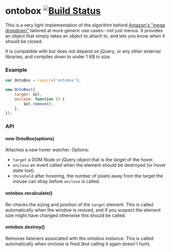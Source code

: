 # ontobox [![Build Status](https://travis-ci.org/WatchBeam/ontobox.svg?branch=master)](https://travis-ci.org/WatchBeam/ontobox)

This is a very light implementation of the algorithm behind [Amazon's "mega dropdown"](http://bjk5.com/post/44698559168/breaking-down-amazons-mega-dropdown) tailored at more generic use cases--not just menus. It provides an object that simply takes an object to attach to, and lets you know when it should be closed.

It is compatible with but does not depend on jQuery, or any other external libraries, and compiles down to under 1 KB in size.

### Example

```js
var OntoBox = require('ontobox');

new OntoBox({
    target: $el,
    onclose: function () {
        $el.remove();
    },
});
```

### API

#### new OntoBox(options)

Attaches a new hover watcher. Options:

 - `target` a DOM Node or jQuery object that is the target of the hover.
 - `onclose` an event called when the element should be destroyed (or hover state lost).
 - `threshold` after hovering, the number of pixels away from the target the mouse can stray before `onclose` is called.

#### ontobox.recalculate()

Re-checks the sizing and position of the `target` element. This is called automatically when the window is resized, and if you suspect the element size might have changed otherwise this should be called.

#### ontobox.destroy()

Removes listeners associated with the ontobox instance. This is called automatically when onclose is fired (but calling it again doesn't hurt).
